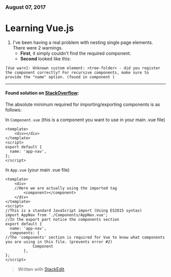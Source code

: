 ### August 07, 2017
# Learning Vue.js 


1. I've been having a real problem with nesting single page elements.
There were 2 warnings. 
	- **First**, it simply couldn't find the required component. 
	- **Second** looked like this:   
```
[Vue warn]: Unknown custom element: <tree-folder> - did you register the component correctly? For recursive components, make sure to provide the "name" option. (found in component )
```
---
#### Found solution on [StackOverflow](https://stackoverflow.com/questions/43920680/multiple-single-file-components-and-vue-webpack-template?answertab=votes#tab-top):

The absolute minimum required for importing/exporting components is as follows:

In `Component.vue` (this is a component you want to use in your main .vue file)
```
<template>
	<div></div>
</template>
<script>
export default {
  name: 'app-nav',
};
</script>
```
In `App.vue` (your main .vue file)

```
<template>
	<div>
	//Here we are actually using the imported tag
		<component></component> 
	</div>
</template>
<script>
//This is a standard JavaScript import (Using ES2015 syntax)
import AppNav from './Components/AppNav.vue'; 
//In the export part notice the components section
export default {
  name: 'app-nav',
  components: {
//The 'components' section is required for Vue to know what components you are using in this file. (prevents error #2)
            Component 
        },
};
</script>
```


> Written with [StackEdit](https://stackedit.io/).
